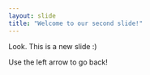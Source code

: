 ```yaml
---
layout: slide
title: "Welcome to our second slide!"
---
```

Look.  This is a new slide :)

Use the left arrow to go back!
